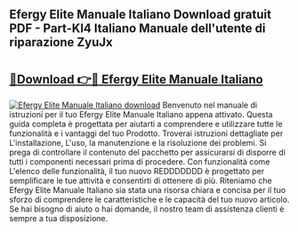 ## Efergy Elite Manuale Italiano Download gratuit PDF - Part-Kl4 Italiano Manuale dell'utente di riparazione ZyuJx

# <h2><a href="http://df9utk.blite.top/?on=Efergy+Elite+Manuale+Italiano">🔗Download 👉🔴 Efergy Elite Manuale Italiano</a></h2>

[![Efergy Elite Manuale Italiano download](https://i.imgur.com/lujVjoI.png)](http://df9utk.blite.top/?on=Efergy+Elite+Manuale+Italiano)
Benvenuto nel manuale di istruzioni per il tuo Efergy Elite Manuale Italiano appena attivato. Questa guida completa è progettata per aiutarti a comprendere e utilizzare tutte le funzionalità e i vantaggi del tuo Prodotto. Troverai istruzioni dettagliate per L'installazione, L'uso, la manutenzione e la risoluzione dei problemi. Si prega di controllare il contenuto del pacchetto per assicurarsi di disporre di tutti i componenti necessari prima di procedere. Con funzionalità come L'elenco delle funzionalità, il tuo nuovo REDDDDDDD è progettato per semplificare le tue attività e consentirti di ottenere di più. Riteniamo che Efergy Elite Manuale Italiano sia stata una risorsa chiara e concisa per il tuo sforzo di comprendere le caratteristiche e le capacità del tuo nuovo articolo. Se hai bisogno di aiuto o hai domande, il nostro team di assistenza clienti è sempre a tua disposizione.
